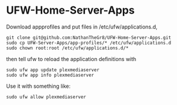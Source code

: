 # UFW-Home-Server-Apps

Download appprofiles and put files in /etc/ufw/applications.d, 
```
git clone git@github.com:NathanTheGr8/UFW-Home-Server-Apps.git
sudo cp UFW-Server-Apps/app-profiles/* /etc/ufw/applications.d
sudo chown root:root /etc/ufw/applications.d/*
```

then tell ufw to reload the application definitions with

```
sudo ufw app update plexmediaserver
sudo ufw app info plexmediaserver
```
Use it with something like:
```
sudo ufw allow plexmediaserver
```
